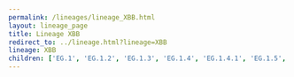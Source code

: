 ```yaml
---
permalink: /lineages/lineage_XBB.html
layout: lineage_page
title: Lineage XBB
redirect_to: ../lineage.html?lineage=XBB
lineage: XBB
children: ['EG.1', 'EG.1.2', 'EG.1.3', 'EG.1.4', 'EG.1.4.1', 'EG.1.5', 'EG.1.6', 'EG.1.8', 'EG.2', 'EG.2.2', 'EG.2.3', 'EG.2.4', 'EG.4', 'EG.4.3', 'EG.4.5', 'EG.5', 'EG.5.1', 'EG.5.1.1', 'EG.5.1.2', 'EG.5.1.3', 'EG.5.1.4', 'EG.5.1.5', 'EG.5.1.6', 'EG.5.1.7', 'EG.5.1.8', 'EG.5.1.9', 'EG.5.1.10', 'EG.5.1.11', 'EG.5.1.12', 'EG.5.1.13', 'EG.5.1.14', 'EG.5.1.15', 'EG.5.1.16', 'EG.5.1.17', 'EG.5.1.18', 'EG.5.1.19', 'EG.5.2', 'EG.5.2.1', 'EG.5.2.2', 'EG.5.2.3', 'EG.5.2.4', 'EG.6', 'EG.6.1', 'EG.6.1.1', 'EG.6.1.2', 'EG.7', 'EG.9.1', 'EG.10', 'EG.10.1', 'EG.10.1.1', 'EG.11', 'EG.13', 'EG.14', 'EL.1', 'EM.1', 'EU.1.1', 'EU.1.1.1', 'EU.1.1.3', 'FD.1.1', 'FD.2', 'FD.3', 'FD.4', 'FD.4.1', 'FD.5.1', 'FE.1', 'FE.1.1', 'FE.1.1.1', 'FE.1.1.4', 'FE.1.1.5', 'FE.1.2', 'FG.1', 'FG.2', 'FH.1', 'FL.1', 'FL.1.1', 'FL.1.3', 'FL.1.4', 'FL.1.5', 'FL.1.5.1', 'FL.1.5.2', 'FL.1.8', 'FL.2', 'FL.2.2.1', 'FL.2.3', 'FL.2.3.1', 'FL.2.4', 'FL.2.5', 'FL.2.6', 'FL.2.7', 'FL.2.7.1', 'FL.3', 'FL.3.2', 'FL.3.3', 'FL.4', 'FL.4.3', 'FL.4.4', 'FL.4.5', 'FL.4.6', 'FL.4.8', 'FL.4.9', 'FL.5', 'FL.7', 'FL.8', 'FL.10', 'FL.10.1', 'FL.10.2', 'FL.13', 'FL.13.1', 'FL.13.2', 'FL.13.2.1', 'FL.13.4', 'FL.13.4.1', 'FL.13.5', 'FL.14', 'FL.15', 'FL.15.1', 'FL.15.1.1', 'FL.15.2', 'FL.15.3', 'FL.15.4', 'FL.16', 'FL.18', 'FL.18.1', 'FL.19.1', 'FL.20', 'FL.20.1', 'FL.20.2', 'FL.21', 'FL.21.2', 'FL.22', 'FL.24', 'FL.24.1', 'FL.25', 'FL.29', 'FL.30.1', 'FL.31', 'FL.31.1', 'FL.32', 'FL.32.1', 'FL.33.1', 'FL.34', 'FL.35', 'FL.35.1', 'FL.36', 'FL.37', 'FL.38', 'FL.39', 'FL.39.1', 'FL.40', 'FP.2.1.1', 'FP.4', 'FT.3', 'FT.3.1', 'FT.3.1.1', 'FU.1', 'FU.1.1', 'FU.1.1.1', 'FU.2', 'FU.2.1', 'FU.3', 'FU.5', 'FW.1', 'FW.1.1', 'FW.1.1.1', 'FW.2', 'FY.1', 'FY.1.2', 'FY.1.2.1', 'FY.1.2.2', 'FY.1.2.3', 'FY.1.4', 'FY.1.4.1', 'FY.2', 'FY.2.1', 'FY.3', 'FY.3.1', 'FY.3.2', 'FY.3.3', 'FY.4.1', 'FY.4.1.1', 'FY.4.1.2', 'FY.4.2', 'FY.5', 'FY.5.1', 'FY.5.1.1', 'FY.5.2', 'FY.5.3', 'FY.5.4', 'FY.5.5', 'FY.5.5.1', 'FY.6', 'FY.6.1', 'FY.6.2', 'FY.8', 'FY.8.1', 'FY.8.1.1', 'FY.9', 'FZ.1.1', 'GA.2.1', 'GA.3', 'GA.4.1', 'GA.4.1.2', 'GA.4.1.3', 'GA.4.2', 'GA.4.3', 'GA.7.1', 'GA.8.1', 'GA.9', 'GA.10.1', 'GB.1', 'GD.1', 'GE.1', 'GE.1.1', 'GE.1.2', 'GE.1.2.1', 'GE.1.3', 'GE.1.4', 'GE.1.5', 'GE.1.6', 'GF.1', 'GG.1', 'GJ.1', 'GJ.1.1', 'GJ.1.2', 'GJ.1.2.1', 'GJ.1.2.2', 'GJ.1.2.3', 'GJ.1.2.4', 'GJ.1.2.5', 'GJ.1.2.6', 'GJ.1.2.7', 'GJ.1.2.8', 'GJ.2', 'GJ.3', 'GJ.4', 'GJ.5', 'GJ.5.1', 'GJ.6', 'GK.1', 'GK.1.1', 'GK.1.1.1', 'GK.1.2', 'GK.1.2.1', 'GK.1.3', 'GK.1.4', 'GK.1.5', 'GK.1.6', 'GK.1.6.1', 'GK.1.7', 'GK.1.8', 'GK.1.8.1', 'GK.1.9', 'GK.1.10', 'GK.1.11', 'GK.1.11.1', 'GK.2', 'GK.2.1', 'GK.2.1.1', 'GK.2.2', 'GK.2.3', 'GK.2.4', 'GK.3', 'GK.3.1', 'GK.3.2', 'GK.4', 'GK.5.1', 'GK.6', 'GK.7', 'GK.8', 'GK.8.1', 'GK.9', 'GK.10', 'GK.11', 'GK.12', 'GM.3.1', 'GN.1', 'GN.1.1', 'GN.1.2', 'GN.1.3', 'GN.1.4', 'GN.3', 'GN.4', 'GR.1', 'GS.1', 'GS.2', 'GS.3', 'GS.4', 'GS.4.1', 'GS.4.1.1', 'GS.5', 'GS.6', 'GS.7', 'GS.7.1', 'GS.8', 'GU.1', 'GV.1', 'GW.1', 'GW.1.1', 'GW.5', 'GW.5.1', 'GW.5.1.1', 'GW.5.2', 'GW.5.3', 'GW.5.3.1', 'GY.1', 'GY.1.1', 'GY.1.1.1', 'GY.2.1', 'GY.5', 'GY.6', 'GY.7', 'GY.8', 'GY.9', 'GZ.1', 'HA.1', 'HA.2', 'HB.1', 'HC.2', 'HC.3', 'HC.4', 'HF.1', 'HF.1.1', 'HF.1.2', 'HG.1', 'HG.1.1', 'HG.2', 'HG.3', 'HH.1', 'HH.1.1', 'HH.2', 'HH.2.1', 'HH.3', 'HH.4', 'HH.5', 'HH.6', 'HH.7', 'HH.8', 'HH.8.1', 'HL.2', 'HP.1.1', 'HQ.1', 'HR.1', 'HR.1.1', 'HS.1', 'HS.1.1', 'HT.1', 'HT.2', 'HU.1.1', 'HU.2', 'HY.1', 'HZ.1', 'HZ.2', 'HZ.3', 'JA.1', 'JB.1', 'JB.2', 'JB.2.1', 'JC.1', 'JC.2', 'JC.3', 'JC.4', 'JC.5', 'JC.5.1', 'JC.6', 'JD.1', 'JD.1.1', 'JD.1.1.1', 'JD.1.1.2', 'JD.1.1.3', 'JD.1.1.4', 'JD.1.1.5', 'JD.1.1.6', 'JD.1.1.7', 'JD.1.1.8', 'JD.1.2', 'JD.1.2.1', 'JD.1.2.2', 'JD.2.1', 'JF.1', 'JF.1.1', 'JF.1.1.1', 'JF.1.1.2', 'JF.2', 'JF.3', 'JF.4', 'JM.1', 'JM.2', 'JS.1', 'JS.2', 'JU.1', 'JW.1', 'JW.1.1', 'JY.1', 'JY.1.1', 'JZ.1', 'KA.1', 'KJ.1', 'XBB', 'XBB.1', 'XBB.1.5', 'XBB.1.5.1', 'XBB.1.5.4', 'XBB.1.5.5', 'XBB.1.5.7', 'XBB.1.5.10', 'XBB.1.5.13', 'XBB.1.5.15', 'XBB.1.5.16', 'XBB.1.5.18', 'XBB.1.5.19', 'XBB.1.5.20', 'XBB.1.5.21', 'XBB.1.5.23', 'XBB.1.5.26', 'XBB.1.5.27', 'XBB.1.5.28', 'XBB.1.5.30', 'XBB.1.5.32', 'XBB.1.5.33', 'XBB.1.5.35', 'XBB.1.5.37', 'XBB.1.5.39', 'XBB.1.5.40', 'XBB.1.5.41', 'XBB.1.5.44', 'XBB.1.5.46', 'XBB.1.5.47', 'XBB.1.5.48', 'XBB.1.5.49', 'XBB.1.5.50', 'XBB.1.5.51', 'XBB.1.5.52', 'XBB.1.5.53', 'XBB.1.5.58', 'XBB.1.5.59', 'XBB.1.5.62', 'XBB.1.5.65', 'XBB.1.5.66', 'XBB.1.5.67', 'XBB.1.5.68', 'XBB.1.5.70', 'XBB.1.5.71', 'XBB.1.5.72', 'XBB.1.5.73', 'XBB.1.5.76', 'XBB.1.5.77', 'XBB.1.5.78', 'XBB.1.5.81', 'XBB.1.5.83', 'XBB.1.5.85', 'XBB.1.5.86', 'XBB.1.5.89', 'XBB.1.5.90', 'XBB.1.5.91', 'XBB.1.5.92', 'XBB.1.5.94', 'XBB.1.5.95', 'XBB.1.5.98', 'XBB.1.5.100', 'XBB.1.5.102', 'XBB.1.5.103', 'XBB.1.5.104', 'XBB.1.5.105', 'XBB.1.5.106', 'XBB.1.5.108', 'XBB.1.5.109', 'XBB.1.5.110', 'XBB.1.9', 'XBB.1.9.1', 'XBB.1.9.2', 'XBB.1.9.5', 'XBB.1.13.1', 'XBB.1.16', 'XBB.1.16.1', 'XBB.1.16.2', 'XBB.1.16.3', 'XBB.1.16.4', 'XBB.1.16.5', 'XBB.1.16.6', 'XBB.1.16.7', 'XBB.1.16.8', 'XBB.1.16.9', 'XBB.1.16.10', 'XBB.1.16.11', 'XBB.1.16.12', 'XBB.1.16.13', 'XBB.1.16.14', 'XBB.1.16.15', 'XBB.1.16.16', 'XBB.1.16.17', 'XBB.1.16.18', 'XBB.1.16.19', 'XBB.1.16.20', 'XBB.1.16.21', 'XBB.1.16.22', 'XBB.1.16.23', 'XBB.1.16.24', 'XBB.1.16.25', 'XBB.1.16.26', 'XBB.1.16.27', 'XBB.1.16.28', 'XBB.1.16.29', 'XBB.1.16.30', 'XBB.1.16.31', 'XBB.1.16.32', 'XBB.1.17.1', 'XBB.1.19', 'XBB.1.19.1', 'XBB.1.22', 'XBB.1.22.1', 'XBB.1.22.3', 'XBB.1.28', 'XBB.1.28.1', 'XBB.1.33', 'XBB.1.34', 'XBB.1.34.1', 'XBB.1.37.1', 'XBB.1.41', 'XBB.1.41.1', 'XBB.1.41.2', 'XBB.1.41.3', 'XBB.1.42', 'XBB.1.42.1', 'XBB.1.42.2', 'XBB.2', 'XBB.2.3', 'XBB.2.3.2', 'XBB.2.3.3', 'XBB.2.3.4', 'XBB.2.3.5', 'XBB.2.3.7', 'XBB.2.3.8', 'XBB.2.3.11', 'XBB.2.3.12', 'XBB.2.3.13', 'XBB.2.3.15', 'XBB.2.3.16', 'XBB.2.3.17', 'XBB.2.3.18', 'XBB.2.3.19', 'XBB.2.3.20', 'XBB.2.3.21', 'XBB.2.3.22', 'XBB.2.4', 'XBB.8.2']
---
```

